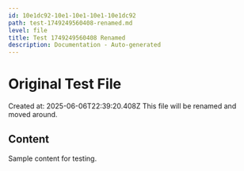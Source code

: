 ```yaml
---
id: 10e1dc92-10e1-10e1-10e1-10e1dc92
path: test-1749249560408-renamed.md
level: file
title: Test 1749249560408 Renamed
description: Documentation - Auto-generated
---
```

# Original Test File

Created at: 2025-06-06T22:39:20.408Z
This file will be renamed and moved around.

## Content
Sample content for testing.